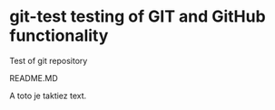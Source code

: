# git-test  testing of GIT and GitHub functionality
Test of git repository

README.MD

A toto je taktiez text.
